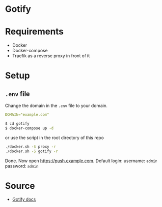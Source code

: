 # Gotify

# Requirements
- Docker
- Docker-compose
- Traefik as a reverse proxy in front of it

# Setup
## `.env` file
Change the domain in the `.env` file to your domain.
```yaml
DOMAIN="example.com"
```
```sh
$ cd gotify
$ docker-compose up -d
```
or use the script in the root directory of this repo
```sh
./docker.sh -S proxy -r
./docker.sh -S gotify -r
```

Done. Now open https://push.example.com. Default login: username: `admin` password: `admin`

# Source
- [Gotify docs](https://gotify.net/)